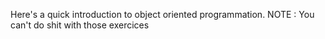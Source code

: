 Here's a quick introduction to object oriented programmation.
NOTE : You can't do shit with those exercices
